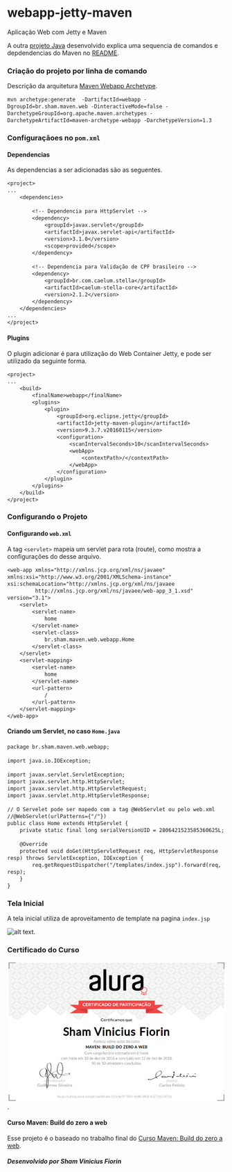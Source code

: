 # webapp-jetty-maven
Aplicação Web com Jetty e Maven

A outra [projeto Java](https://github.com/skatesham/maven-course-products) desenvolvido explica uma sequencia de comandos e depdendencias do Maven no [README](https://github.com/skatesham/maven-course-products/blob/master/README.md).

### Criação do projeto por linha de comando
Descrição da arquitetura [Maven Webapp Archetype](https://maven.apache.org/archetypes/maven-archetype-webapp/).
```
mvn archetype:generate  -DartifactId=webapp -DgroupId=br.sham.maven.web -DinteractiveMode=false -DarchetypeGroupId=org.apache.maven.archetypes -DarchetypeArtifactId=maven-archetype-webapp -DarchetypeVersion=1.3
```

### Configuraçãoes no `pom.xml`

#### Dependencias
As dependencias a ser adicionadas são as seguentes.
```
<project>
...
	<dependencies>

		<!-- Dependencia para HttpServlet -->
		<dependency>
			<groupId>javax.servlet</groupId>
			<artifactId>javax.servlet-api</artifactId>
			<version>3.1.0</version>
			<scope>provided</scope>
		</dependency>

		<!-- Dependencia para Validação de CPF brasileiro -->
		<dependency>
			<groupId>br.com.caelum.stella</groupId>
			<artifactId>caelum-stella-core</artifactId>
			<version>2.1.2</version>
		</dependency>
    </dependencies>
...
</project>
```

#### Plugins
O plugin adicionar é para utilização do Web Container Jetty, e pode ser utilizado da seguinte forma.
```
<project>
...
	<build>
		<finalName>webapp</finalName>
		<plugins>
			<plugin>
				<groupId>org.eclipse.jetty</groupId>
				<artifactId>jetty-maven-plugin</artifactId>
				<version>9.3.7.v20160115</version>
				<configuration>
					<scanIntervalSeconds>10</scanIntervalSeconds>
					<webApp>
						<contextPath>/</contextPath>
					</webApp>
				</configuration>
			</plugin>
		</plugins>
	</build>
</project>
```

### Configurando o Projeto

#### Configurando `web.xml`
A tag ```<servlet>``` mapeia um servlet para rota (route), como mostra a configurações do desse arquivo.
```
<web-app xmlns="http://xmlns.jcp.org/xml/ns/javaee" xmlns:xsi="http://www.w3.org/2001/XMLSchema-instance" xsi:schemaLocation="http://xmlns.jcp.org/xml/ns/javaee 
         http://xmlns.jcp.org/xml/ns/javaee/web-app_3_1.xsd" version="3.1">
	<servlet>
		<servlet-name>
			home
		</servlet-name>
		<servlet-class>
			br.sham.maven.web.webapp.Home
		</servlet-class>
	</servlet>
	<servlet-mapping>
		<servlet-name>
			home
		</servlet-name>
		<url-pattern>
			/
		</url-pattern>
	</servlet-mapping>
</web-app>

```

#### Criando um Servlet, no caso `Home.java`

```
package br.sham.maven.web.webapp;

import java.io.IOException;

import javax.servlet.ServletException;
import javax.servlet.http.HttpServlet;
import javax.servlet.http.HttpServletRequest;
import javax.servlet.http.HttpServletResponse;

// O Servelet pode ser mapedo com a tag @WebServlet ou pelo web.xml
//@WebServlet(urlPatterns={"/"})
public class Home extends HttpServlet {
	private static final long serialVersionUID = 2806421523585360625L;
	
	@Override
	protected void doGet(HttpServletRequest req, HttpServletResponse resp) throws ServletException, IOException {
		req.getRequestDispatcher("/templates/index.jsp").forward(req, resp);
	}
}
```

### Tela Inicial
A tela inicial utiliza de aproveitamento de template na pagina `index.jsp`

![alt text](https://raw.githubusercontent.com/skatesham/webapp-jetty-maven/master/src/main/webapp/static/img/P%C3%A1gina%20inicial.png).

### Certificado do Curso
![alt text](https://raw.githubusercontent.com/skatesham/webapp-jetty-maven/master/src/main/webapp/static/img/certificado.png).

#### Curso Maven: Build do zero a web
Esse projeto é o baseado no trabalho final do [Curso Maven: Build do zero a web](https://cursos.alura.com.br/course/maven-build-do-zero-a-web).

##### Desenvolvido por Sham Vinicius Fiorin
